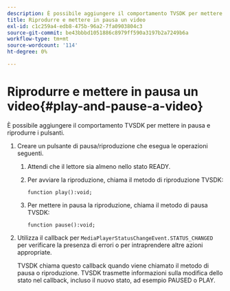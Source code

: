 ```yaml
---
description: È possibile aggiungere il comportamento TVSDK per mettere in pausa e riprodurre i pulsanti.
title: Riprodurre e mettere in pausa un video
exl-id: c1c259a4-edb8-475b-96a2-7fa0903804c3
source-git-commit: be43bbbd1051886c8979ff590a3197b2a7249b6a
workflow-type: tm+mt
source-wordcount: '114'
ht-degree: 0%

---
```


# Riprodurre e mettere in pausa un video{#play-and-pause-a-video}

È possibile aggiungere il comportamento TVSDK per mettere in pausa e riprodurre i pulsanti.

1. Creare un pulsante di pausa/riproduzione che esegua le operazioni seguenti.
   1. Attendi che il lettore sia almeno nello stato READY.
   1. Per avviare la riproduzione, chiama il metodo di riproduzione TVSDK:

      ```
      function play():void;
      ```

   1. Per mettere in pausa la riproduzione, chiama il metodo di pausa TVSDK:

      ```
      function pause():void;
      ```

1. Utilizza il callback per `MediaPlayerStatusChangeEvent.STATUS_CHANGED` per verificare la presenza di errori o per intraprendere altre azioni appropriate.

   TVSDK chiama questo callback quando viene chiamato il metodo di pausa o riproduzione. TVSDK trasmette informazioni sulla modifica dello stato nel callback, incluso il nuovo stato, ad esempio PAUSED o PLAY.
